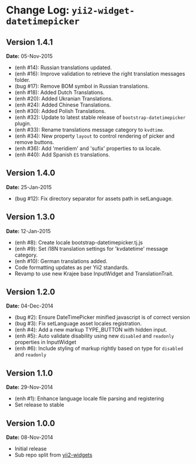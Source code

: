 Change Log: `yii2-widget-datetimepicker`
========================================

## Version 1.4.1

**Date:** 05-Nov-2015

- (enh #14): Russian translations updated.
- (enh #16): Improve validation to retrieve the right translation messages folder.
- (bug #17): Remove BOM symbol in Russian translations.
- (enh #18): Added Dutch Translations.
- (enh #20): Added Ukranian Translations.
- (enh #24): Added Chinese Translations.
- (enh #30): Added Polish Translations.
- (enh #32): Update to latest stable release of `bootstrap-datetimepicker` plugin.
- (enh #33): Rename translations message category to `kvdtime`.
- (enh #34): New property `layout` to control rendering of picker and remove buttons.
- (enh #36): Add 'meridiem' and 'sufix' properties to `UA` locale.
- (enh #40): Add Spanish `ES` translations.

## Version 1.4.0

**Date:** 25-Jan-2015

- (bug #12): Fix directory separator for assets path in setLanguage.

## Version 1.3.0

**Date:** 12-Jan-2015

- (enh #8): Create locale bootstrap-datetimepicker.tj.js 
- (enh #9): Set i18N translation settings for 'kvdatetime' message category.
- (enh #10): German translations added.
- Code formatting updates as per Yii2 standards.
- Revamp to use new Krajee base InputWidget and TranslationTrait.

## Version 1.2.0

**Date:** 04-Dec-2014

- (bug #2): Ensure DateTimePicker minified javascript is of correct version
- (bug #3): Fix setLanguage asset locales registration.
- (enh #4): Add a new markup TYPE_BUTTON with hidden input.
- (enh #5): Auto validate disability using new `disabled` and `readonly` properties in InputWidget
- (enh #6): Include styling of markup rightly based on type for `disabled` and `readonly`

## Version 1.1.0

**Date:** 29-Nov-2014

- (enh #1): Enhance language locale file parsing and registering
- Set release to stable

## Version 1.0.0


**Date:** 08-Nov-2014

- Initial release 
- Sub repo split from [yii2-widgets](https://github.com/kartik-v/yii2-widgets)